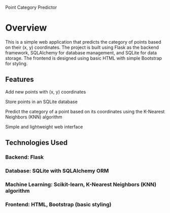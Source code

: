 Point Category Predictor

# Overview

This is a simple web application that predicts the category of points based on their (x, y) coordinates. The project is built using Flask as the backend framework, SQLAlchemy for database management, and SQLite for data storage. The frontend is designed using basic HTML with simple Bootstrap for styling.

## Features

 Add new points with (x, y) coordinates

 Store points in an SQLite database

 Predict the category of a point based on its coordinates using the K-Nearest Neighbors (KNN) algorithm

 Simple and lightweight web interface

## Technologies Used

### Backend: Flask

### Database: SQLite with SQLAlchemy ORM

### Machine Learning: Scikit-learn, K-Nearest Neighbors (KNN) algorithm

### Frontend: HTML, Bootstrap (basic styling)
